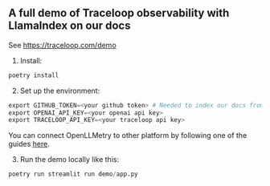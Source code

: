 ## A full demo of Traceloop observability with LlamaIndex on our docs

See https://traceloop.com/demo

1. Install:

```python
poetry install
```

2. Set up the environment:

```python
export GITHUB_TOKEN=<your github token> # Needed to index our docs from github.com/traceloop/docs
export OPENAI_API_KEY=<your openai api key>
export TRACELOOP_API_KEY=<your traceloop api key>
```

You can connect OpenLLMetry to other platform by following one of the guides [here](https://www.traceloop.com/docs/openllmetry/integrations/introduction).

3. Run the demo locally like this:

```python
poetry run streamlit run demo/app.py
```
